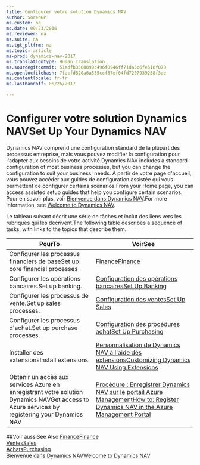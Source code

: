 ```yaml
---
title: Configurer votre solution Dynamics NAV
author: SorenGP
ms.custom: na
ms.date: 09/23/2016
ms.reviewer: na
ms.suite: na
ms.tgt_pltfrm: na
ms.topic: article
ms-prod: dynamics-nav-2017
ms.translationtype: Human Translation
ms.sourcegitcommit: 51adfb3588099c496f0946ff71da5c6fe518f070
ms.openlocfilehash: 7facfd820a6a555ccf57ef04fd7207939238f3ae
ms.contentlocale: fr-fr
ms.lasthandoff: 06/26/2017

---
```


# <a name="set-up-your-dynamics-nav"></a><span data-ttu-id="99ef0-102">Configurer votre solution Dynamics NAV</span><span class="sxs-lookup"><span data-stu-id="99ef0-102">Set Up Your Dynamics NAV</span></span>
<span data-ttu-id="99ef0-103">Dynamics NAV comprend une configuration standard de la plupart des processus entreprise, mais vous pouvez modifier la configuration pour l'adapter aux besoins de votre activité.</span><span class="sxs-lookup"><span data-stu-id="99ef0-103">Dynamics NAV includes a standard configuration of most business processes, but you can change the configuration to suit your business' needs.</span></span>
<span data-ttu-id="99ef0-104">À partir de votre page d'accueil, vous pouvez accéder aux guides de configuration assistée qui vous permettent de configurer certains scénarios.</span><span class="sxs-lookup"><span data-stu-id="99ef0-104">From your Home page, you can access assisted setup guides that help you configure certain scenarios.</span></span> <span data-ttu-id="99ef0-105">Pour en savoir plus, voir [Bienvenue dans Dynamics NAV](across-get-started.md).</span><span class="sxs-lookup"><span data-stu-id="99ef0-105">For more information, see [Welcome to Dynamics NAV](across-get-started.md).</span></span>  

<span data-ttu-id="99ef0-106">Le tableau suivant décrit une série de tâches et inclut des liens vers les rubriques qui les décrivent.</span><span class="sxs-lookup"><span data-stu-id="99ef0-106">The following table describes a sequence of tasks, with links to the topics that describe them.</span></span>

| <span data-ttu-id="99ef0-107">Pour</span><span class="sxs-lookup"><span data-stu-id="99ef0-107">To</span></span>                                                                  | <span data-ttu-id="99ef0-108">Voir</span><span class="sxs-lookup"><span data-stu-id="99ef0-108">See</span></span>                      |
|---------------------------------------------------------------------|--------------------------|
|<span data-ttu-id="99ef0-109">Configurer les processus financiers de base</span><span class="sxs-lookup"><span data-stu-id="99ef0-109">Set up core financial processes</span></span>|[<span data-ttu-id="99ef0-110">Finance</span><span class="sxs-lookup"><span data-stu-id="99ef0-110">Finance</span></span>](finance-setup-setup-finance-setup.md)|
|<span data-ttu-id="99ef0-111">Configurer les opérations bancaires.</span><span class="sxs-lookup"><span data-stu-id="99ef0-111">Set up banking.</span></span>|[<span data-ttu-id="99ef0-112">Configuration des opérations bancaires</span><span class="sxs-lookup"><span data-stu-id="99ef0-112">Set Up Banking</span></span>](bank-setup-banking.md)|
|<span data-ttu-id="99ef0-113">Configurer les processus de vente.</span><span class="sxs-lookup"><span data-stu-id="99ef0-113">Set up sales processes.</span></span>|[<span data-ttu-id="99ef0-114">Configuration des ventes</span><span class="sxs-lookup"><span data-stu-id="99ef0-114">Set Up Sales</span></span>](sales-setup-sales.md)|
|<span data-ttu-id="99ef0-115">Configurer les processus d'achat.</span><span class="sxs-lookup"><span data-stu-id="99ef0-115">Set up purchase processes.</span></span>|[<span data-ttu-id="99ef0-116">Configuration des procédures achat</span><span class="sxs-lookup"><span data-stu-id="99ef0-116">Set Up Purchasing</span></span>](purchasing-setup-purchasing.md)|
|<span data-ttu-id="99ef0-117">Installer des extensions</span><span class="sxs-lookup"><span data-stu-id="99ef0-117">Install extensions.</span></span>|[<span data-ttu-id="99ef0-118">Personnalisation de Dynamics NAV à l'aide des extensions</span><span class="sxs-lookup"><span data-stu-id="99ef0-118">Customizing Dynamics NAV Using Extensions</span></span>](ui-extensions.md)|
|<span data-ttu-id="99ef0-119">Obtenir un accès aux services Azure en enregistrant votre solution Dynamics NAV</span><span class="sxs-lookup"><span data-stu-id="99ef0-119">Get access to Azure services by registering your Dynamics NAV</span></span>|[<span data-ttu-id="99ef0-120">Procédure : Enregistrer Dynamics NAV sur le portail Azure Management</span><span class="sxs-lookup"><span data-stu-id="99ef0-120">How to: Register Dynamics NAV in the Azure Management Portal</span></span>](ui-how-register-dynamics-nav-azure.md)|

##<a name="see-also"></a><span data-ttu-id="99ef0-121">Voir aussi</span><span class="sxs-lookup"><span data-stu-id="99ef0-121">See Also</span></span>
[<span data-ttu-id="99ef0-122">Finance</span><span class="sxs-lookup"><span data-stu-id="99ef0-122">Finance</span></span>](finance-setup.md)  
[<span data-ttu-id="99ef0-123">Ventes</span><span class="sxs-lookup"><span data-stu-id="99ef0-123">Sales</span></span>](sales-manage-sales.md)  
[<span data-ttu-id="99ef0-124">Achats</span><span class="sxs-lookup"><span data-stu-id="99ef0-124">Purchasing</span></span>](purchasing-manage-purchasing.md)  
[<span data-ttu-id="99ef0-125">Bienvenue dans Dynamics NAV</span><span class="sxs-lookup"><span data-stu-id="99ef0-125">Welcome to Dynamics NAV</span></span>](across-get-started.md)  

